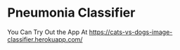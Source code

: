 # Pneumonia Classifier

You Can Try Out the App At https://cats-vs-dogs-image-classifier.herokuapp.com/
